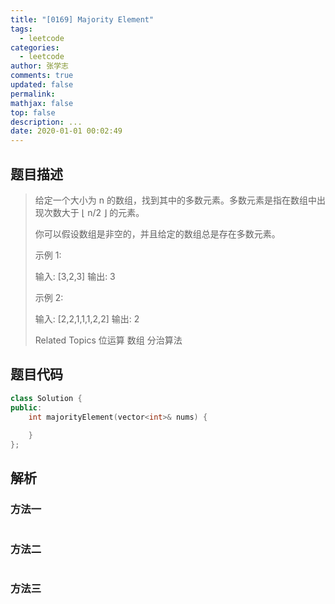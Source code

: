 ```yaml
---
title: "[0169] Majority Element"
tags:
  - leetcode
categories:
  - leetcode
author: 张学志
comments: true
updated: false
permalink:
mathjax: false
top: false
description: ...
date: 2020-01-01 00:02:49
---
```


## 题目描述

> 给定一个大小为 n 的数组，找到其中的多数元素。多数元素是指在数组中出现次数大于 ⌊ n/2 ⌋ 的元素。 
> 
> 你可以假设数组是非空的，并且给定的数组总是存在多数元素。 
> 
> 示例 1: 
> 
> 输入: [3,2,3]
> 输出: 3 
> 
> 示例 2: 
> 
> 输入: [2,2,1,1,1,2,2]
> 输出: 2
> 
> Related Topics 位运算 数组 分治算法

## 题目代码

```cpp
class Solution {
public:
    int majorityElement(vector<int>& nums) {
        
    }
};
```

## 解析

### 方法一

```cpp

```

### 方法二

```cpp

```

### 方法三

```cpp

```

